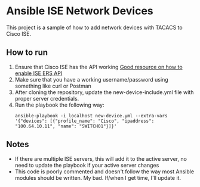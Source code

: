# Ansible ISE Network Devices

This project is a sample of how to add network devices with TACACS to Cisco ISE.

## How to run
1. Ensure that Cisco ISE has the API working [Good resource on how to enable ISE ERS API](https://community.cisco.com/t5/security-documents/ise-ers-api-examples/ta-p/3622623)
2. Make sure that you have a working username/password using something like curl or Postman
3. After cloning the repository, update the new-device-include.yml file with proper server credentials.
4. Run the playbook the following way:
   ```
   ansible-playbook -i localhost new-device.yml --extra-vars '{"devices": [{"profile_name": "Cisco", "ipaddress": "100.64.10.11", "name": "SWITCH01"}]}'
   ```


## Notes
- If there are multiple ISE servers, this will add it to the active server, no need to update the playbook if your active server changes
- This code is poorly commented and doesn't follow the way most Ansible modules should be written. My bad. If/when I get time, I'll update it.
